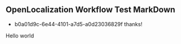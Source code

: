## OpenLocalization Workflow Test MarkDown
* b0a01d9c-6e44-4101-a7d5-a0d23036829f 
thanks!

Hello world